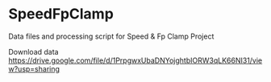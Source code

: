 # SpeedFpClamp
Data files and processing script for Speed &amp; Fp Clamp Project

Download data
https://drive.google.com/file/d/1PrpgwxUbaDNYojghtbIORW3qLK66NI31/view?usp=sharing
